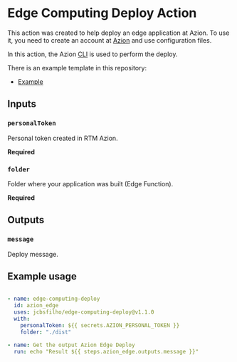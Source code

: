 # Edge Computing Deploy Action

This action was created to help deploy an edge application at Azion.
To use it, you need to create an account at [Azion](https://manager.azion.com/signup/) and use configuration files.

In this action, the Azion [CLI](https://www.azion.com/en/documentation/products/cli/overview/) is used to perform the deploy.

There is an example template in this repository:
  - [Example](https://github.com/jcbsfilho/azion-sample-application)

## Inputs

### `personalToken`

Personal token created in RTM Azion.

**Required**

### `folder`

Folder where your application was built (Edge Function).

**Required**

## Outputs

### `message`

Deploy message.

## Example usage

```yml

- name: edge-computing-deploy
  id: azion_edge
  uses: jcbsfilho/edge-computing-deploy@v1.1.0
  with:
    personalToken: ${{ secrets.AZION_PERSONAL_TOKEN }}
    folder: "./dist"

- name: Get the output Azion Edge Deploy
  run: echo "Result ${{ steps.azion_edge.outputs.message }}"

```  
